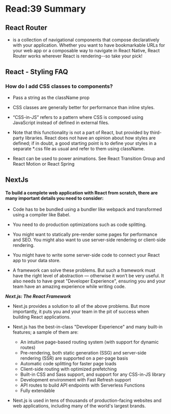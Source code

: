 # Read:39 Summary
## React Router
* is a collection of navigational components that compose declaratively with your application. Whether you want to have bookmarkable 
URLs for your web app or a composable way to navigate in React Native, React Router works wherever React is rendering--so take your pick!

## React - Styling FAQ
### How do I add CSS classes to components?
  * Pass a string as the className prop

* CSS classes are generally better for performance than inline styles.

* “CSS-in-JS” refers to a pattern where CSS is composed using JavaScript instead of defined in external files.

* Note that this functionality is not a part of React, but provided by third-party libraries. React does not have an opinion about how 
styles are defined; if in doubt, a good starting point is to define your styles in a separate *.css file as usual and refer to 
them using className.
* React can be used to power animations. See React Transition Group and React Motion or React Spring

## NextJs
#### To build a complete web application with React from scratch, there are many important details you need to consider:

  * Code has to be bundled using a bundler like webpack and transformed using a compiler like Babel.
  * You need to do production optimizations such as code splitting.
  * You might want to statically pre-render some pages for performance and SEO. You might also want to use server-side rendering or client-side rendering.
  * You might have to write some server-side code to connect your React app to your data store.
  
* A framework can solve these problems. But such a framework must have the right level of abstraction — otherwise it won’t be very useful. 
It also needs to have great "Developer Experience", ensuring you and your team have an amazing experience while writing code.


***Next.js: The React Framework***


* Next.js provides a solution to all of the above problems. But more importantly, it puts you and your team in the pit of success when
building React applications.
* Next.js has the best-in-class "Developer Experience" and many built-in features; a sample of them are:

  * An intuitive page-based routing system (with support for dynamic routes)
  * Pre-rendering, both static generation (SSG) and server-side rendering (SSR) are supported on a per-page basis
  * Automatic code splitting for faster page loads
  * Client-side routing with optimized prefetching
  * Built-in CSS and Sass support, and support for any CSS-in-JS library
  * Development environment with Fast Refresh support
  * API routes to build API endpoints with Serverless Functions
  * Fully extendable
* Next.js is used in tens of thousands of production-facing websites and web applications, including many of the world's largest brands.




































